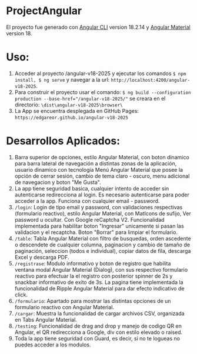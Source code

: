 # ProjectAngular 
El proyecto fue generado con [Angular CLI](https://github.com/angular/angular-cli) version 18.2.14 y [Angular Material](https://v18.material.angular.dev/) version 18. 

# Uso: 
1. Acceder al proyecto /angular-v18-2025 y ejecutar los comandos `$ npm install, $ ng serve` y navegar a la url: `http://localhost:4200/angular-v18-2025`. 
2. Para construir el proyecto usar el comando: `$ ng build --configuration production --base-href="/angular-v18-2025/"` se creara en el directorio: `\dist\angular-v18-2025\browser\` 
3. La App se encuentra desplegada en GitHub Pages: `https://edgareor.github.io/angular-v18-2025` 

# Desarrollos Aplicados: 
1. Barra superior de opciones, estilo Angular Material, con boton dinamico para barra lateral de navegación a distintas zonas de la aplicación, usuario dinamico con tecnología Menú Angular Material que posee la opción de cerrar sesión, cambio de tema claro - oscuro, menu adicional de navegacion y boton "Me Gusta". 
2. La app tiene seguridad basica, cualquier intento de acceder sin autenticarse redirecciona al login. Es necesario autenticarse para poder acceder a la app. Funciona con cualquier email - password. 
3. `/login`: Login de tipo email y password, con validaciones respectivas (formulario reactivo), estilo Angular Material, con MatIcons de sufijo, Ver password u ocultar. Con Google reCaptcha V2. Funcionalidad implementada para habilitar boton "Ingresar" unicamente si pasan las validacion y el recaptcha. Boton "Borrar" para limpiar el formulario. 
4. `/table`: Tabla Angular Material con filtro de busquedas, orden ascedente o descendete de cualquier columna, paginacion y cambio de tamaño de paginación, seleccion (todos e individual), copiar datos de fila, descarga Excel y descarga PDF. 
5. `/registrase`: Modulo informativo y boton de registro que habilita ventana modal Angular Material (Dialog), con sus respectivo formulario reactivo para efectuar la el registro con posterior spinner de 2s y snackbar informativo de exito de 3s. La pagina tiene implementada la funcionalidad de Ripple Angular Material para dar efecto indicativo de click. 
6. `/formulario`: Apartado para mostrar las distintas opciones de un formulario reactivo con Angular Material. 
7. `/cargar`: Muestra la funcionalidad de cargar archivos CSV, organizada en Tabs Angular Material. 
8. `/testing`: Funcionalidad de drag and drop y manejo de codigo QR en Angular, el QR redirecciona a Google, div con estilo elevado o raised.
9. Toda la app tiene seguridad con Guard, es decir, si no te logueas no puedes acceder a los modulos.
